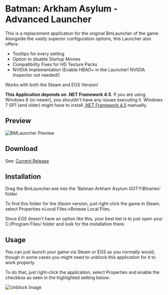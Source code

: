 # Batman: Arkham Asylum - Advanced Launcher

This is a replacement application for the original BmLauncher of the game. Alongside the vastly superior configuration options, this Launcher also offers:

- Tooltips for every setting
- Option to disable Startup Movies
- Compatibility Fixes for HD Texture Packs
- NVIDIA Implementation (Enable HBAO+ in the Launcher! NVIDIA Inspector not needed!)

Works with both the Steam and EGS Version!

**This Application depends on .NET Framework 4.5**. If you are using Windows 8 (or newer), you shouldn't have any issues executing it. Windows 7 SP1 (and older) might have to install [.NET Framework 4.5](https://download.microsoft.com/download/B/A/4/BA4A7E71-2906-4B2D-A0E1-80CF16844F5F/dotNetFx45_Full_setup.exe) manually.

## Preview

![BMLauncher Preview](https://user-images.githubusercontent.com/49599979/75611011-b4dcd180-5b16-11ea-8140-6c744944eb5c.png)

## Download

See: [Current Release](https://github.com/neatodev/BmLauncher/releases)

## Installation

Drag the BmLauncher.exe into the 'Batman Arkham Asylum GOTY\Binaries' folder.

To find this folder for the *Steam* version, just right-click the game in Steam, select Properties->Local Files->Browse Local Files.

Since *EGS* doesn't have an option like this, your best bet is to just open your C:/Program Files/ folder and look for the installation there.


## Usage

You can just launch your game via Steam or EGS as you normally would, though in some cases you might need to unblock this application for it to work properly.

To do that, just right-click the application, select Properties and enable the checkbox as seen in the highlighted setting below:

![Unblock Image](https://user-images.githubusercontent.com/49599979/75610370-e2268100-5b10-11ea-978d-c257a2466dc8.png)
